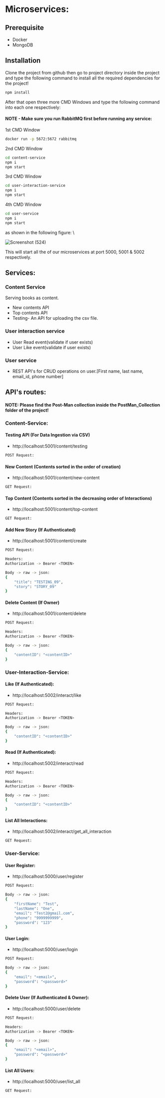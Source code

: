 # Microservices:

## Prerequisite
- Docker
- MongoDB

## Installation

Clone the project from github then go to project directory inside the project and type the following command to install all the required dependencies for the project!

```bash
npm install
```
After that open three more CMD Windows and type the following command into each one respectively:
#### NOTE - Make sure you run RabbitMQ first before running any service:
1st CMD Window
```bash
docker run -p 5672:5672 rabbitmq
```
2nd CMD Window
```bash
cd content-service
npm i
npm start
```
3rd CMD Window
```bash
cd user-interaction-service
npm i
npm start
```
4th CMD Window
```bash
cd user-service
npm i
npm start
```
as shown in the following figure: \

![Screenshot (524)](https://user-images.githubusercontent.com/53439436/150294644-bab0bc56-9039-4273-b423-41be8814d29b.png)



This will start all the of our microservices at port 5000, 5001 & 5002 respectively.

## Services:

### Content Service
Serving books as content.
- New contents API
- Top contents API
- Testing- An API for uploading the csv file.

### User interaction service
- User Read event(validate if user exists) 
- User Like event(validate if user exists)

### User service
- REST API's for CRUD operations on user.[First name, last name, email_id, phone number]

## API's routes:

#### NOTE: Please find the Post-Man collection inside the PostMan_Collection folder of the project!
### Content-Service:
#### Testing API (For Data Ingestion via CSV)
- http://localhost:5001/content/testing
```bash
POST Request:
```

#### New Content (Contents sorted in the order of creation)
- http://localhost:5001/content/new-content
```bash
GET Request:
```

#### Top Content (Contents sorted in the decreasing order of Interactions)
- http://localhost:5001/content/top-content
```bash
GET Request:
```

#### Add New Story (If Authenticated)
- http://localhost:5001/content/create
```bash
POST Request:

Headers:
Authorization -> Bearer <TOKEN>

Body -> raw -> json:
{
    "title": "TESTING_09",
    "story": "STORY_09"
}
```

#### Delete Content (If Owner)
- http://localhost:5001/content/delete
```bash
POST Request:

Headers:
Authorization -> Bearer <TOKEN>

Body -> raw -> json:
{
    "contentID": "<contentID>"
}
```

### User-Interaction-Service:
#### Like (If Authenticated):
- http://localhost:5002/interact/like
```bash
POST Request:

Headers:
Authorization -> Bearer <TOKEN>

Body -> raw -> json:
{
    "contentID": "<contentID>"
}
```

#### Read (If Authenticated):
- http://localhost:5002/interact/read
```bash
POST Request:

Headers:
Authorization -> Bearer <TOKEN>

Body -> raw -> json:
{
    "contentID": "<contentID>"
}
```

#### List All Interactions:
- http://localhost:5002/interact/get_all_interaction
```bash
GET Request:
```

### User-Service:
#### User Register:
- http://localhost:5000/user/register
```bash
POST Request:

Body -> raw -> json:
{
    "firstName": "Test",
    "lastName": "One",
    "email": "Test2@gmail.com",
    "phone": "9999999999",
    "password": "123"
}
```
#### User Login:
- http://localhost:5000/user/login
```bash
POST Request:

Body -> raw -> json:
{
    "email": "<email>",
    "password": "<password>"
}
```
#### Delete User (If Authenticated & Owner):
- http://localhost:5000/user/delete
```bash
POST Request:

Headers:
Authorization -> Bearer <TOKEN>

Body -> raw -> json:
{
    "email": "<email>",
    "password": "<password>"
}
```
#### List All Users:
- http://localhost:5000/user/list_all
```bash
GET Request:
```
